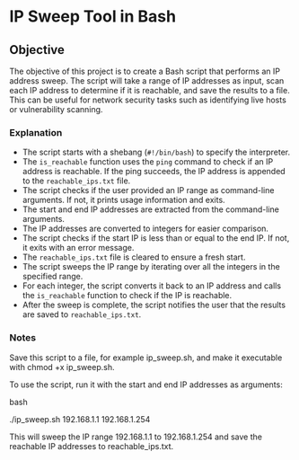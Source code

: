 # IP Sweep Tool in Bash

## Objective

The objective of this project is to create a Bash script that performs an IP address sweep. The script will take a range of IP addresses as input, scan each IP address to determine if it is reachable, and save the results to a file. This can be useful for network security tasks such as identifying live hosts or vulnerability scanning.

### Explanation

- The script starts with a shebang (`#!/bin/bash`) to specify the interpreter.
- The `is_reachable` function uses the `ping` command to check if an IP address is reachable. If the ping succeeds, the IP address is appended to the `reachable_ips.txt` file.
- The script checks if the user provided an IP range as command-line arguments. If not, it prints usage information and exits.
- The start and end IP addresses are extracted from the command-line arguments.
- The IP addresses are converted to integers for easier comparison.
- The script checks if the start IP is less than or equal to the end IP. If not, it exits with an error message.
- The `reachable_ips.txt` file is cleared to ensure a fresh start.
- The script sweeps the IP range by iterating over all the integers in the specified range.
- For each integer, the script converts it back to an IP address and calls the `is_reachable` function to check if the IP is reachable.
- After the sweep is complete, the script notifies the user that the results are saved to `reachable_ips.txt`.

### Notes

Save this script to a file, for example ip_sweep.sh, and make it executable with chmod +x ip_sweep.sh.

To use the script, run it with the start and end IP addresses as arguments:

bash

./ip_sweep.sh 192.168.1.1 192.168.1.254

This will sweep the IP range 192.168.1.1 to 192.168.1.254 and save the reachable IP addresses to reachable_ips.txt.

